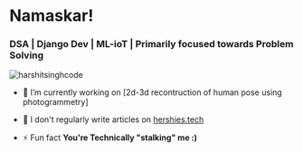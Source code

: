 <h1 align="Left">Namaskar! </h1>
<h3 align="left">DSA | Django Dev | ML-ioT | Primarily focused towards Problem Solving</h3>


<p align="left"> <img src="https://komarev.com/ghpvc/?username=harshitsinghcode&label=Profile%20views&color=0e75b6&style=flat" alt="harshitsinghcode" /> </p>

- 🔭 I’m currently working on [2d-3d recontruction of human pose using photogrammetry]

- 📝 I don't regularly write articles on [hershies.tech](hershiestech.blogspot.com)

- ⚡ Fun fact **You're Technically "stalking" me :)**
